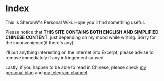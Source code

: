 # Index

This is SheronW's Personal Wiki. Hope you'll find something useful.

Please notice that **THIS SITE CONTAINS BOTH ENGLISH AND SIMPLIFIED CHINESE CONTENT**, just depending on my mood while writing. Sorry for the inconvenience(if there's any).

I'll put anything interesting on the internet into Excerpt, please advise to remove immediately if any infringement caused.

Lastly, if you happen to be able to read in Chinese, please check [my personal blog](https://blog.sheronw.xyz/) and [my telegram channel](https://t.me/sheronw_in_the_box).

